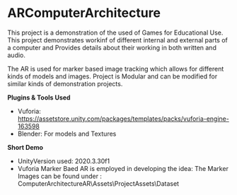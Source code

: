 # ARComputerArchitecture
This project is a demonstration of the used of Games for Educational Use. This project demonstrates workinf of different internal and external parts of a computer and Provides details about their working in both written and audio.

The AR is used for marker based image tracking which allows for different kinds of models and images.
Project is Modular and can be modified for similar kinds of demonstration projects.

**Plugins & Tools Used**
- Vuforia: https://assetstore.unity.com/packages/templates/packs/vuforia-engine-163598
- Blender: For models and Textures


**Short Demo**


- UnityVersion used: 2020.3.30f1
- Vuforia Marker Baed AR is employed in developing the idea: The Marker Images can be found under : ComputerArchitectureAR\Assets\ProjectAssets\Dataset
